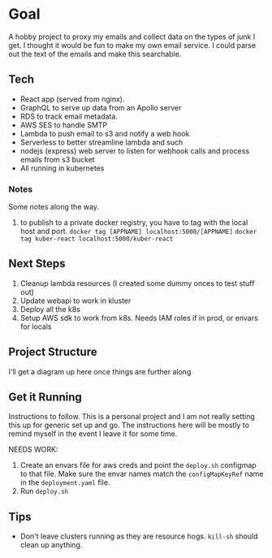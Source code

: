 # Goal

A hobby project to proxy my emails and collect data on the types of junk I get. I thought it would be fun to make my own email service. I could parse out the text of the emails and make this searchable.

## Tech

- React app (served from nginx).
- GraphQL to serve up data from an Apollo server
- RDS to track email metadata.
- AWS SES to handle SMTP
- Lambda to push email to s3 and notify a web hook
- Serverless to better streamline lambda and such
- nodejs (express) web server to listen for webhook calls and process emails from s3 bucket
- All running in kubernetes

### Notes

Some notes along the way.

1. to publish to a private docker registry, you have to tag with the local host and port.
   `docker tag [APPNAME] localhost:5000/[APPNAME]`
   `docker tag kuber-react localhost:5000/kuber-react`

## Next Steps

1. Cleanup lambda resources (I created some dummy onces to test stuff out)
1. Update webapi to work in kluster
1. Deploy all the k8s
1. Setup AWS sdk to work from k8s. Needs IAM roles if in prod, or envars for locals

## Project Structure

I'll get a diagram up here once things are further along

## Get it Running

Instructions to follow. This is a personal project and I am not really setting this up for generic set up and go. The instructions here will be mostly to remind myself in the event I leave it for some time.

NEEDS WORK:

1. Create an envars file for aws creds and point the `deploy.sh` configmap to that file. Make sure the envar names match the `configMapKeyRef` name in the `deployment.yaml` file.
1. Run `deploy.sh`

## Tips

- Don't leave clusters running as they are resource hogs. `kill-sh` should clean up anything.
